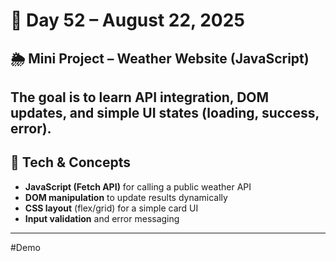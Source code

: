 # 📅 Day 52 – August 22, 2025

## 🌦️ Mini Project – Weather Website (JavaScript)
The goal is to learn API integration, DOM updates, and simple UI states (loading, success, error).
---
## 🧩 Tech & Concepts
- **JavaScript (Fetch API)** for calling a public weather API
- **DOM manipulation** to update results dynamically
- **CSS layout** (flex/grid) for a simple card UI
- **Input validation** and error messaging

---

#Demo

